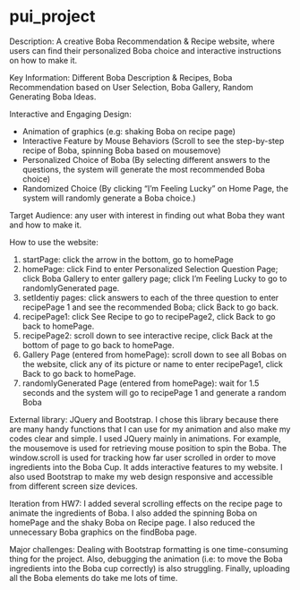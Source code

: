# pui_project

Description: 
A creative Boba Recommendation & Recipe website, where users can find their personalized Boba choice and interactive instructions on how to make it.

Key Information: 
Different Boba Description & Recipes, Boba Recommendation based on User Selection, Boba Gallery, Random Generating Boba Ideas.

Interactive and Engaging Design:
- Animation of graphics (e.g: shaking Boba on recipe page)
- Interactive Feature by Mouse Behaviors (Scroll to see the step-by-step recipe of Boba, spinning Boba based on mousemove)
- Personalized Choice of Boba (By selecting different answers to the questions, the system
will generate the most recommended Boba choice)
- Randomized Choice (By clicking “I’m Feeling Lucky” on Home Page, the system will
randomly generate a Boba choice.)

Target Audience: any user with interest in finding out what Boba they want and how to make it.

How to use the website: 
1.	startPage: click the arrow in the bottom, go to homePage
2.	homePage: click Find to enter Personalized Selection Question Page; click Boba Gallery to enter gallery page; click I’m Feeling Lucky to go to randomlyGenerated page.
3.	setIdentiy pages: click answers to each of the three question to enter recipePage 1 and see the recommended Boba; click Back to go back.
4.	recipePage1: click See Recipe to go to recipePage2, click Back to go back to homePage.
5.	recipePage2: scroll down to see interactive recipe, click Back at the bottom of page to go back to homePage.
6.	Gallery Page (entered from homePage): scroll down to see all Bobas on the website, click any of its picture or name to enter recipePage1, click Back to go back to homePage.
7.	randomlyGenerated Page (entered from homePage): wait for 1.5 seconds and the system will go to recipePage 1 and generate a random Boba 


External library: JQuery and Bootstrap.
I chose this library because there are many handy functions that I can use for my animation and also make my codes clear and simple.
I used JQuery mainly in animations. For example, the mousemove is used for retrieving mouse position to spin the Boba. The window.scroll is used for tracking how far user scrolled in order to move ingredients into the Boba Cup. 
It adds interactive features to my website. 
I also used Bootstrap to make my web design responsive and accessible from different screen size devices.

Iteration from HW7: 
I added several scrolling effects on the recipe page to animate the ingredients of Boba. I also added the spinning Boba on homePage and the shaky Boba on Recipe page. I also reduced the unnecessary Boba graphics on the findBoba page.

Major challenges:
Dealing with Bootstrap formatting is one time-consuming thing for the project. Also, debugging the animation (i.e: to move the Boba ingredients into the Boba cup correctly) is also struggling. Finally, uploading all the Boba elements do take me lots of time.   


